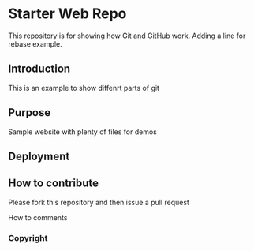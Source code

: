 
# Starter Web Repo

This repository is for showing how Git and GitHub work.
Adding a line for rebase example.

## Introduction

This is an example to show diffenrt parts of git

## Purpose

Sample website with plenty of files for demos 

## Deployment

## How to contribute

  Please fork this repository and then issue a pull request

How to comments

### Copyright
